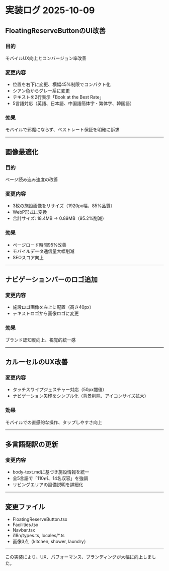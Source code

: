# 実装ログ 2025-10-09

## FloatingReserveButtonのUI改善

### 目的
モバイルUX向上とコンバージョン率改善

### 変更内容
- 位置を右下に変更、横幅45%制限でコンパクト化
- シアン色からグレー系に変更
- テキストを2行表示「Book at the Best Rate」
- 5言語対応（英語、日本語、中国語簡体字・繁体字、韓国語）

### 効果
モバイルで邪魔にならず、ベストレート保証を明確に訴求

---

## 画像最適化

### 目的
ページ読み込み速度の改善

### 変更内容
- 3枚の施設画像をリサイズ（1920px幅、85%品質）
- WebP形式に変換
- 合計サイズ: 18.4MB → 0.89MB（95.2%削減）

### 効果
- ページロード時間95%改善
- モバイルデータ通信量大幅削減
- SEOスコア向上

---

## ナビゲーションバーのロゴ追加

### 変更内容
- 施設ロゴ画像を左上に配置（高さ40px）
- テキストロゴから画像ロゴに変更

### 効果
ブランド認知度向上、視覚的統一感

---

## カルーセルのUX改善

### 変更内容
- タッチスワイプジェスチャー対応（50px閾値）
- ナビゲーション矢印をシンプル化（背景削除、アイコンサイズ拡大）

### 効果
モバイルでの直感的な操作、タップしやすさ向上

---

## 多言語翻訳の更新

### 変更内容
- body-text.mdに基づき施設情報を統一
- 全5言語で「110㎡、14名収容」を強調
- リビングエリアの設備説明を詳細化

---

## 変更ファイル
- FloatingReserveButton.tsx
- Facilities.tsx
- Navbar.tsx
- i18n/types.ts, locales/*.ts
- 画像3点（kitchen, shower, laundry）

---

この実装により、UX、パフォーマンス、ブランディングが大幅に向上しました。
